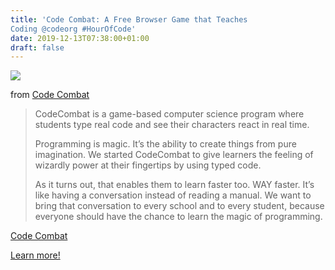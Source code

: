 ```yaml
---
title: 'Code Combat: A Free Browser Game that Teaches
Coding @codeorg #HourOfCode'
date: 2019-12-13T07:38:00+01:00
draft: false
---
```


![](https://cdn-blog.adafruit.com/uploads/2019/12/glacier-600x352.png)

from [Code Combat](https://codecombat.com/home)

> CodeCombat is a game-based computer science program where students type real code and see their characters react in real time.
> 
> Programming is magic. It’s the ability to create things from pure imagination. We started CodeCombat to give learners the feeling of wizardly power at their fingertips by using typed code.
> 
> As it turns out, that enables them to learn faster too. WAY faster. It’s like having a conversation instead of reading a manual. We want to bring that conversation to every school and to every student, because everyone should have the chance to learn the magic of programming.

[Code Combat](https://codecombat.com/home)

[Learn more!](https://codecombat.com/about)
